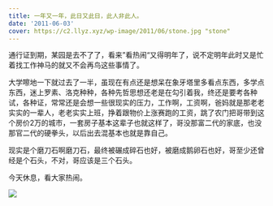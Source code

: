 ```yaml
---
title: 一年又一年，此日又此日，此人非此人。
date: '2011-06-03'
cover: https://c2.llyz.xyz/wp-image/2011/06/stone.jpg "stone"
---
```


通行证到期，某园是去不了了，看来”看热闹“又得明年了，说不定明年此时又是忙着找工作神马的就又不会再鸟这些事情了。

大学嚓地一下就过去了一半，虽现在有点还是想呆在象牙塔里多看点东西，多学点东西，迷上罗素、洛克种种，各种先哲思想还老是在勾引着我，终还是要考各种试，各种证，常常还是会想一些很现实的压力，工作啊，工资啊，爸妈就是那老老实实的一辈人，老老实实上班，挣着跟物价上涨赛跑的工资，跳了农门把哥带到这个房价2万的城市，一套房子基本这辈子也就这样了，哥没那富二代的家底，也没那官二代的硬拳头，以后出去混基本也就是靠自己。

现实是个磨刀石啊磨刀石，最终被碾成碎石也好，被磨成鹅卵石也好，哥至少还曾经是个石头，不对，哥应该是三个石头。

今天休息，看大家热闹。

![](https://c2.llyz.xyz/wp-image/2011/06/stone.jpg )
